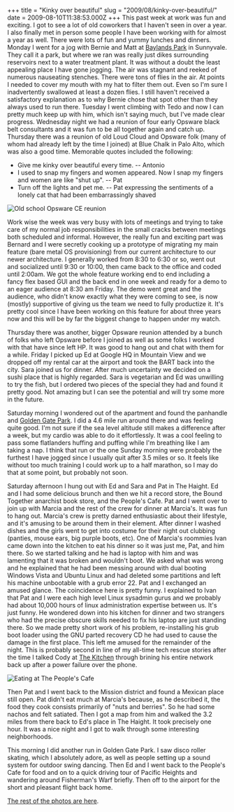 +++
title = "Kinky over beautiful"
slug = "2009/08/kinky-over-beautiful/"
date = 2009-08-10T11:38:53.000Z
+++
This past week at work was fun and exciting. I got to see a lot of old coworkers that I haven't seen in over a year. I also finally met in person some people I have been working with for almost a year as well. There were lots of fun and yummy lunches and dinners. Monday I went for a jog with Bernie and Matt at [Baylands Park](http://maps.google.com/maps?f=q&source=s_q&hl=en&geocode=&q=baylands+park,+sunnyvale,+ca&sll=40.010492,-105.276843&sspn=0.472277,1.051254&ie=UTF8&ll=37.402551,-122.018538&spn=0.061228,0.131407&z=14&iwloc=B) in Sunnyvale. They call it a park, but where we ran was really just dikes surrounding reservoirs next to a water treatment plant. It was without a doubt the least appealing place I have gone jogging. The air was stagnant and reeked of numerous nauseating stenches. There were tons of flies in the air. At points I needed to cover my mouth with my hat to filter them out. Even so I'm sure I inadvertently swallowed at least a dozen flies. I still haven't received a satisfactory explanation as to why Bernie chose that spot other than they always used to run there. Tuesday I went climbing with Tedo and now I can pretty much keep up with him, which isn't saying much, but I've made clear progress. Wednesday night we had a reunion of four early Opsware black belt consultants and it was fun to be all together again and catch up. Thursday there was a reunion of old Loud Cloud and Opsware folk (many of whom had already left by the time I joined) at Blue Chalk in Palo Alto, which was also a good time. Memorable quotes included the following:

*   Give me kinky over beautiful every time. -- Antonio
*   I used to snap my fingers and women appeared. Now I snap my fingers and women are like "shut up". -- Pat
*   Turn off the lights and pet me. -- Pat expressing the sentiments of a lonely cat that had been embarrassingly shaved

![Old school Opsware CE reunion](/photos/san_francisco_aug_2009/054_opsware_reunion.jpg)

Work wise the week was very busy with lots of meetings and trying to take care of my normal job responsibilities in the small cracks between meetings both scheduled and informal. However, the really fun and exciting part was Bernard and I were secretly cooking up a prototype of migrating my main feature (bare metal OS provisioning) from our current architecture to our newer architecture. I generally worked from 8:30 to 6:30 or so, went out and socialized until 9:30 or 10:00, then came back to the office and coded until 2:00am. We got the whole feature working end to end including a fancy flex based GUI and the back end in one week and ready for a demo to an eager audience at 8:30 am Friday. The demo went great and the audience, who didn't know exactly what they were coming to see, is now (mostly) supportive of giving us the team we need to fully productize it. It's pretty cool since I have been working on this feature for about three years now and this will be by far the biggest change to happen under my watch.

Thursday there was another, bigger Opsware reunion attended by a bunch of folks who left Opsware before I joined as well as some folks I worked with that have since left HP. It was good to hang out and chat with them for a while. Friday I picked up Ed at Google HQ in Mountain View and we dropped off my rental car at the airport and took the BART back into the city. Sara joined us for dinner. After much uncertainty we decided on a sushi place that is highly regarded. Sara is vegetarian and Ed was unwilling to try the fish, but I ordered two pieces of the special they had and found it pretty good. Not amazing but I can see the potential and will try some more in the future.

Saturday morning I wondered out of the apartment and found the panhandle and [Golden Gate Park](http://maps.google.com/maps?f=q&source=s_q&hl=en&geocode=&q=golden+gate+park,+san+francisco&sll=37.402551,-122.018538&sspn=0.061228,0.131407&ie=UTF8&z=15&iwloc=A). I did a 4.6 mile run around there and was feeling quite good. I'm not sure if the sea level altitude still makes a difference after a week, but my cardio was able to do it effortlessly. It was a cool feeling to pass some flatlanders huffing and puffing while I'm breathing like I am taking a nap. I think that run or the one Sunday morning were probably the furthest I have jogged since I usually quit after 3.5 miles or so. It feels like without too much training I could work up to a half marathon, so I may do that at some point, but probably not soon.

Saturday afternoon I hung out with Ed and Sara and Pat in The Haight. Ed and I had some delicious brunch and then we hit a record store, the Bound Together anarchist book store, and the People's Cafe. Pat and I went over to join up with Marcia and the rest of the crew for dinner at Marcia's. It was fun to hang out. Marcia's crew is pretty darned enthusiastic about their lifestyle, and it's amusing to be around them in their element. After dinner I washed dishes and the girls went to get into costume for their night out clubbing (panties, mouse ears, big purple boots, etc). One of Marcia's roommies Ivan came down into the kitchen to eat his dinner so it was just me, Pat, and him there. So we started talking and he had is laptop with him and was lamenting that it was broken and wouldn't boot. We asked what was wrong and he explained that he had been messing around with dual booting Windows Vista and Ubuntu Linux and had deleted some partitions and left his machine unbootable with a grub error 22\. Pat and I exchanged an amused glance. The coincidence here is pretty funny. I explained to Ivan that Pat and I were each high level Linux sysadmin gurus and we probably had about 10,000 hours of linux administration expertise between us. It's just funny. He wondered down into his kitchen for dinner and two strangers who had the precise obscure skills needed to fix his laptop are just standing there. So we made pretty short work of his problem, re-installing his grub boot loader using the GNU parted recovery CD he had used to cause the damage in the first place. This left me amused for the remainder of the night. This is probably second in line of my all-time tech rescue stories after the time I talked Cody at [The Kitchen](http://www.thekitchen.org/) through brining his entire network back up after a power failure over the phone.

![Eating at The People's Cafe](/photos/san_francisco_aug_2009/059_pp_ed_sl_peoples_cafe.jpg)

Then Pat and I went back to the Mission district and found a Mexican place still open. Pat didn't eat much at Marcia's because, as he described it, the food they cook consists primarily of "nuts and berries". So he had some nachos and felt satiated. Then I got a map from him and walked the 3.2 miles from there back to Ed's place in The Haight. It took precisely one hour. It was a nice night and I got to walk through some interesting neighborhoods.

This morning I did another run in Golden Gate Park. I saw disco roller skating, which I absolutely adore, as well as people setting up a sound system for outdoor swing dancing. Then Ed and I went back to the People's Cafe for food and on to a quick driving tour of Pacific Heights and wandering around Fisherman's Warf briefly. Then off to the airport for the short and pleasant flight back home.

[The rest of the photos are here](/app/photos?gallery=san_francisco_aug_2009).